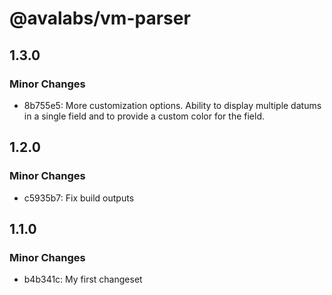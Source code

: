 # @avalabs/vm-parser

## 1.3.0

### Minor Changes

- 8b755e5: More customization options. Ability to display multiple datums in a single field and to provide a custom color for the field.

## 1.2.0

### Minor Changes

- c5935b7: Fix build outputs

## 1.1.0

### Minor Changes

- b4b341c: My first changeset
